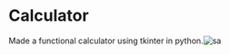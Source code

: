 # Calculator
Made a functional calculator using tkinter in python.![sa](https://user-images.githubusercontent.com/67640904/125760948-6e73d9e4-9c85-4635-af46-a0434c2f3dd2.png)

